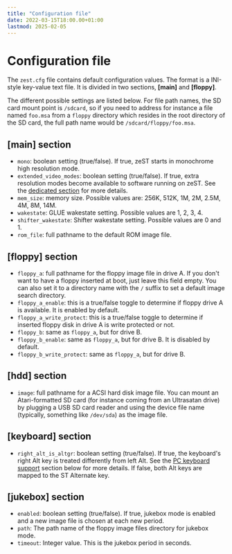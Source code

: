 ```yaml
---
title: "Configuration file"
date: 2022-03-15T18:00.00+01:00
lastmod: 2025-02-05
---
```


# Configuration file

The `zest.cfg` file contains default configuration values. The format is a INI-style key-value text file. It is divided in two sections, **[main]** and **[floppy]**.

The different possible settings are listed below. For file path names, the SD card mount point is `/sdcard`, so if you need to address for instance a file named `foo.msa` from a `floppy` directory which resides in the root directory of the SD card, the full path name would be `/sdcard/floppy/foo.msa`.

## [main] section

 - `mono`: boolean setting (true/false). If true, zeST starts in monochrome high resolution mode.
 - `extended_video_modes`: boolean setting (true/false). If true, extra resolution modes become available to software running on zeST. See the [dedicated section](/drivers/#extended-video-modes) for more details.
 - `mem_size`: memory size. Possible values are: 256K, 512K, 1M, 2M, 2.5M, 4M, 8M, 14M.
 - `wakestate`: GLUE wakestate setting. Possible values are 1, 2, 3, 4.
 - `shifter_wakestate`: Shifter wakestate setting. Possible values are 0 and 1.
 - `rom_file`: full pathname to the default ROM image file.

## [floppy] section

 - `floppy_a`: full pathname for the floppy image file in drive A. If you don't want to have a floppy inserted at boot, just leave this field empty. You can also set it to a directory name with the `/` suffix to set a default image search directory.
 - `floppy_a_enable`: this is a true/false toggle to determine if floppy drive A is available. It is enabled by default.
 - `floppy_a_write_protect`: this is a true/false toggle to determine if inserted floppy disk in drive A is write protected or not.
 - `floppy_b`: same as `floppy_a`, but for drive B.
 - `floppy_b_enable`: same as `floppy_a`, but for drive B. It is disabled by default.
 - `floppy_b_write_protect`: same as `floppy_a`, but for drive B.

## [hdd] section

 - `image`: full pathname for a ACSI hard disk image file. You can mount an Atari-formatted SD card (for instance coming from an Ultrasatan drive) by plugging a USB SD card reader and using the device file name (typically, something like `/dev/sda`) as the image file.

## [keyboard] section

 - `right_alt_is_altgr`: boolean setting (true/false). If true, the keyboard's right Alt key is treated differently from left Alt. See the [PC keyboard support](/drivers/#pc-keyboard-support) section below for more details. If false, both Alt keys are mapped to the ST Alternate key.

## [jukebox] section

 - `enabled`: boolean setting (true/false). If true, jukebox mode is enabled and a new image file is chosen at each new period.
 - `path`: The path name of the floppy image files directory for jukebox mode.
 - `timeout`: Integer value. This is the jukebox period in seconds.



